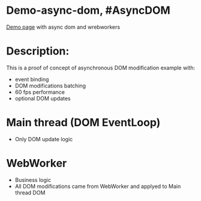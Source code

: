# Demo-async-dom, #AsyncDOM
[Demo page](https://lifeart.github.io/demo-async-dom/) with async dom and wrebworkers



# Description:
This is a proof of concept of asynchronous DOM modification example with:
* event binding
* DOM modifications batching
* 60 fps performance
* optional DOM updates

# Main thread (DOM EventLoop)
* Only DOM update logic

# WebWorker 
* Business logic
* All DOM modifications came from WebWorker and applyed to Main thread DOM
